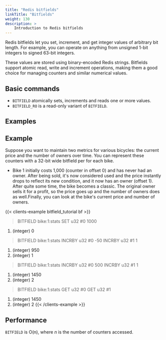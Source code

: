 ```yaml
---
title: "Redis bitfields"
linkTitle: "Bitfields"
weight: 130
description: >
    Introduction to Redis bitfields
---
```


Redis bitfields let you set, increment, and get integer values of arbitrary bit length.
For example, you can operate on anything from unsigned 1-bit integers to signed 63-bit integers.

These values are stored using binary-encoded Redis strings.
Bitfields support atomic read, write and increment operations, making them a good choice for managing counters and similar numerical values.


## Basic commands

* `BITFIELD` atomically sets, increments and reads one or more values.
* `BITFIELD_RO` is a read-only variant of `BITFIELD`.


## Examples

## Example

Suppose you want to maintain two metrics for various bicycles: the current price and the number of owners over time. You can represent these counters with a 32-bit wide bitfield per for each bike.

* Bike 1 initially costs 1,000 (counter in offset 0) and has never had an owner. After being sold, it's now considered used and the price instantly drops to reflect its new condition, and it now has an owner (offset 1). After quite some time, the bike becomes a classic. The original owner sells it for a profit, so the price goes up and the number of owners does as well.Finally, you can look at the bike's current price and number of owners.

{{< clients-example bitfield_tutorial bf >}}
> BITFIELD bike:1:stats SET u32 #0 1000
1) (integer) 0
> BITFIELD bike:1:stats INCRBY u32 #0 -50 INCRBY u32 #1 1
1) (integer) 950
2) (integer) 1
> BITFIELD bike:1:stats INCRBY u32 #0 500 INCRBY u32 #1 1
1) (integer) 1450
2) (integer) 2
> BITFIELD bike:1:stats GET u32 #0 GET u32 #1
1) (integer) 1450
2) (integer) 2
{{< /clients-example >}}


## Performance

`BITFIELD` is O(n), where _n_ is the number of counters accessed.
